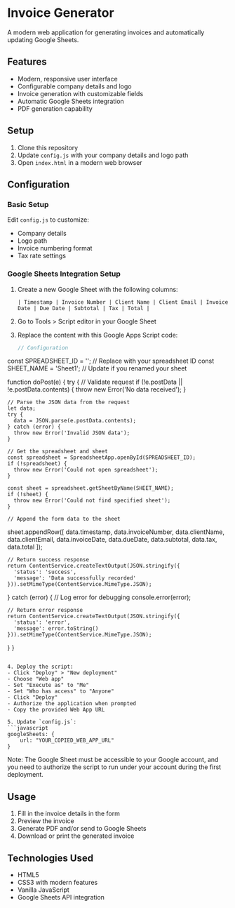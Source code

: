 # Invoice Generator

A modern web application for generating invoices and automatically updating Google Sheets.

## Features

- Modern, responsive user interface
- Configurable company details and logo
- Invoice generation with customizable fields
- Automatic Google Sheets integration
- PDF generation capability

## Setup

1. Clone this repository
2. Update `config.js` with your company details and logo path
3. Open `index.html` in a modern web browser

## Configuration

### Basic Setup
Edit `config.js` to customize:
- Company details
- Logo path
- Invoice numbering format
- Tax rate settings

### Google Sheets Integration Setup

1. Create a new Google Sheet with the following columns:
   ```
   | Timestamp | Invoice Number | Client Name | Client Email | Invoice Date | Due Date | Subtotal | Tax | Total |
   ```

2. Go to Tools > Script editor in your Google Sheet

3. Replace the content with this Google Apps Script code:
   ```javascript
   // Configuration
const SPREADSHEET_ID = ''; // Replace with your spreadsheet ID
const SHEET_NAME = 'Sheet1'; // Update if you renamed your sheet

function doPost(e) {
  try {
    // Validate request
    if (!e.postData || !e.postData.contents) {
      throw new Error('No data received');
    }

    // Parse the JSON data from the request
    let data;
    try {
      data = JSON.parse(e.postData.contents);
    } catch (error) {
      throw new Error('Invalid JSON data');
    }

    // Get the spreadsheet and sheet
    const spreadsheet = SpreadsheetApp.openById(SPREADSHEET_ID);
    if (!spreadsheet) {
      throw new Error('Could not open spreadsheet');
    }

    const sheet = spreadsheet.getSheetByName(SHEET_NAME);
    if (!sheet) {
      throw new Error('Could not find specified sheet');
    }

    // Append the form data to the sheet
   sheet.appendRow([
         data.timestamp,
         data.invoiceNumber,
         data.clientName,
         data.clientEmail,
         data.invoiceDate,
         data.dueDate,
         data.subtotal,
         data.tax,
         data.total
       ]);
    
    // Return success response
    return ContentService.createTextOutput(JSON.stringify({
      'status': 'success',
      'message': 'Data successfully recorded'
    })).setMimeType(ContentService.MimeType.JSON);
    
  } catch (error) {
    // Log error for debugging
    console.error(error);
    
    // Return error response
    return ContentService.createTextOutput(JSON.stringify({
      'status': 'error',
      'message': error.toString()
    })).setMimeType(ContentService.MimeType.JSON);
  }
}
   ```

4. Deploy the script:
   - Click "Deploy" > "New deployment"
   - Choose "Web app"
   - Set "Execute as" to "Me"
   - Set "Who has access" to "Anyone"
   - Click "Deploy"
   - Authorize the application when prompted
   - Copy the provided Web App URL

5. Update `config.js`:
   ```javascript
   googleSheets: {
       url: "YOUR_COPIED_WEB_APP_URL"
   }
   ```

Note: The Google Sheet must be accessible to your Google account, and you need to authorize the script to run under your account during the first deployment.

## Usage

1. Fill in the invoice details in the form
2. Preview the invoice
3. Generate PDF and/or send to Google Sheets
4. Download or print the generated invoice

## Technologies Used

- HTML5
- CSS3 with modern features
- Vanilla JavaScript
- Google Sheets API integration
